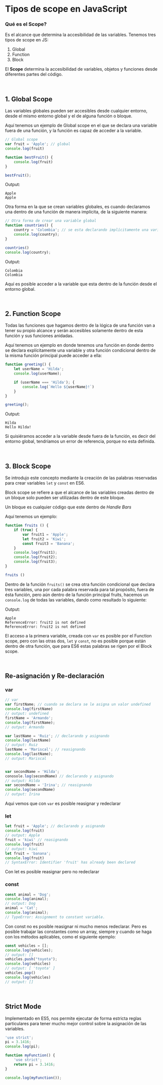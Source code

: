 # Tipos de scope en JavaScript
### Qué es el Scope?
Es el alcance que determina la accesibilidad de las variables. Tenemos tres tipos de scope en JS:
1. Global
2. Function
3. Block

El **Scope** determina la accesibilidad de variables, objetos y funciones desde diferentes partes del código.

<br>

## 1. Global Scope
Las variables globales pueden ser accesibles desde cualquier entorno, desde el mismo entorno global y el de alguna función o bloque.

Aquí tenemos un ejemplo de Global scope en el que se declara una variable fuera de una función, y la función es capaz de acceder a la variable.
```javascript
// Global scope
var fruit = 'Apple'; // global
console.log(fruit)

function bestFruit() {
    console.log(fruit)
}

bestFruit();
```
Output:
```
Apple
Apple
```

Otra forma en la que se crean variables globales, es cuando declaramos una dentro de una función de manera implícita, de la siguiente manera:
```javascript
// Otra forma de crear una variable global
function countries() {
    country = 'Colombia'; // se esta declarando implícitamente una variable, la cual será global
    console.log(country);
}

countries()
console.log(country);
```
Output:
```
Colombia
Colombia
```
Aquí es posible acceder a la variable que esta dentro de la función desde el entorno global.

<br>

## 2. Function Scope
Todas las funciones que hagamos dentro de la lógica de una función van a tener su propio alcance y serán accesibles solamente dentro de esta función y sus funciones anidadas.

Aquí tenemos un ejemplo en donde tenemos una función en donde dentro se declara explícitamente una variable y otra función condicional dentro de la misma función principal puede acceder a ella:
```javascript
function greeting() {
    let userName = 'Hilda';
    console.log(userName);

    if (userName === 'Hilda'); {
        console.log(`Hello ${userName}!`)
    }
} 

greeting();
```
Output:
```
Hilda
Hello Hilda!
```
Si quisiéramos acceder a la variable desde fuera de la función, es decir del entorno global, tendríamos un error de referencia, porque no esta definida.

<br>

## 3. Block Scope
Se introdujo este concepto mediante la creación de las palabras reservadas para crear variables `let` y `const` en ES6.

Block scope se refiere a que el alcance de las variables creadas dentro de un bloque solo pueden ser utilizadas dentro de este bloque.

Un bloque es cualquier código que este dentro de *Handle Bars*

Aquí tenemos un ejemplo:
```javascript
function fruits () {
    if (true) {
        var fruit1 = 'Apple';
        let fruit2 = 'Kiwi';
        const fruit3 = 'Banana';
    }
    console.log(fruit1);
    console.log(fruit2);
    console.log(fruit3);
}

fruits ()
```
Dentro de la función `fruits()` se crea otra función condicional que declara tres variables, una por cada palabra reservada para tal propósito, fuera de ésta función, pero aún dentro de la función principal fruits, hacemos un `console.log` de todas las variables, dando como resultado lo siguiente:

Output:
```
Apple
ReferenceError: fruit2 is not defined
ReferenceError: fruit2 is not defined
```

El acceso a la primera variable, creada con `var` es posible por el Function scope, pero con las otras dos, `let` y `const`, no es posible porque están dentro de otra función, que para ES6 estas palabras se rigen por el Block scope.

<br>

## Re-asignación y Re-declaración

### var
```javascript
// var
var firstName; // cuando se declara se le asigna un valor undefined
console.log(firstName)
// output: undefined
firstName = 'Armando';
console.log(firstName);
// output: Armando

var lastName = 'Ruiz'; // declarando y asignando
console.log(lastName)
// output: Ruiz
lastName = 'Mariscal'; // reasignando
console.log(lastName);
// output: Mariscal


var secondName = 'Hilda';
conosole.log(secondName) // declarando y asignando
// output: Hilda
var secondName = 'Irina'; // reasignando
console.log(secondName)
// output: Irina
```
Aqui vemos que con `var` es posible reasignar y redeclarar

### let
```javascript
let fruit = 'Apple'; // declarando y asignando
console.log(fruit)
// output: Apple
fruit = 'kiwi' // reasignando
console.log(fruit)
// output: kiwi
let fruit = 'banana';
console.log(fruit)
// SyntaxError: Identifier 'fruit' has already been declared
```
Con let es posible reasignar pero no redeclarar

### const
```javascript
const animal = 'Dog';
console.log(animal);
// output: Dog
animal = 'Cat';
console.log(animal);
// TypeError: Assignment to constant variable.
```
Con const no es posible reasignar ni mucho menos redeclarar. Pero es posible trabajar las constantes como un array, siempre y cuando se haga con los métodos aplicables, como el siguiente ejemplo:
```javascript
const vehicles = [];
console.log(vehicles);
// output: []
vehicles.push("toyota");
console.log(vehicles)
// output: [ 'toyota' ]
vehicles.pop()
console.log(vehicles)
// output: []
```

<br>

## Strict Mode
Implementado en ES5, nos permite ejecutar de forma estricta reglas particulares para tener mucho mejor control sobre la asignación de las variables.
```javascript
'use strict';
pi = 3.1416;
console.log(pi);

function myFunction() {
    'use strict';
    return pi = 3.1416;
}

console.log(myFunction());
```